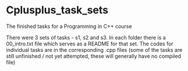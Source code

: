 # Cplusplus_task_sets
The finished tasks for a Programming in C++ course

There were 3 sets of tasks - s1, s2 and s3. 
In each folder there is a 00_intro.txt file which serves as a README for that set.
The codes for individual tasks are in the corresponding .cpp files
(some of the tasks are still unfinished / not yet attempted, these will generally have no compiled file)
